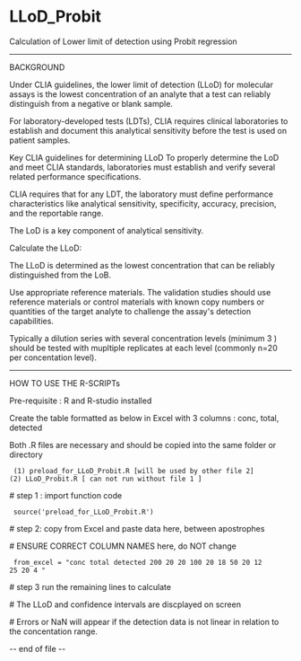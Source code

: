 # LLoD_Probit
Calculation of Lower limit of detection using Probit regression

---------------------------

BACKGROUND

Under CLIA guidelines, the lower limit of detection (LLoD) for molecular assays is the lowest concentration of an analyte that a test can reliably distinguish from a negative or blank sample. 

For laboratory-developed tests (LDTs), CLIA requires clinical laboratories to establish and document this analytical sensitivity before the test is used on patient samples. 

Key CLIA guidelines for determining LLoD
To properly determine the LoD and meet CLIA standards, laboratories must establish and verify several related performance specifications. 


CLIA requires that for any LDT, the laboratory must define performance characteristics like analytical sensitivity, specificity, accuracy, precision, and the reportable range. 

The LoD is a key component of analytical sensitivity.



Calculate the LLoD: 

The LLoD is determined as the lowest concentration that can be reliably distinguished from the LoB. 


Use appropriate reference materials. The validation studies should use reference materials or control materials with known copy numbers or quantities of the target analyte to challenge the assay's detection capabilities. 

Typically a dilution series with several concentration levels (minimum 3 ) should be tested with mupltiple replicates at each level (commonly n=20 per concentation level).


-----------------------------------

HOW TO USE THE R-SCRIPTs

Pre-requisite : 
R and R-studio installed


Create the table formatted as below in Excel with 3 columns : 
conc,	total, detected

Both .R files are necessary and should be copied into the same folder or directory

<code>     (1) preload_for_LLoD_Probit.R  [will be used by other file 2] 
           (2) LLoD_Probit.R              [ can not run without file 1 ]
</code>



\# step 1 : import function code

<code> source('preload_for_LLoD_Probit.R') </code>


\# step 2: copy from Excel and paste data here, between apostrophes 

\#         ENSURE CORRECT COLUMN NAMES here, do NOT change

<code> from_excel = "conc	total	detected
200	20	20
100	20	18
50	20	12
25	20	4
" 
</code>


\# step 3 run the remaining lines to calculate


\# The LLoD and confidence intervals are discplayed on screen

\# Errors or NaN will appear if the detection data is not linear in relation to the concentation range.




-- end of file --

